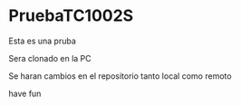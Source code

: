 # PruebaTC1002S

Esta es una pruba

Sera clonado en la PC

Se haran cambios en el repositorio tanto local como remoto

have fun
